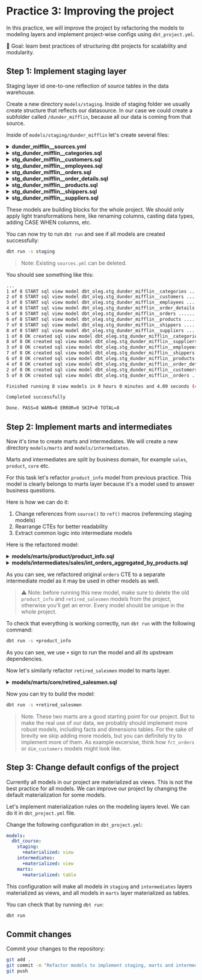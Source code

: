 # Practice 3: Improving the project

In this practice, we will improve the project by refactoring the models to modeling layers and implement project-wise configs using `dbt_project.yml`.

🎯 Goal: learn best practices of structuring dbt projects for scalability and modularity.

## Step 1: Implement staging layer

Staging layer id one-to-one reflection of source tables in the data warehouse.

Create a new directory `models/staging`. Inside of staging folder we usually create structure that reflects our datasource. In our case we could create a subfolder called `/dunder_mifflin`, because all our data is coming from that source.

Inside of `models/staging/dunder_mifflin` let's create several files:


<details>
<summary><b>dunder_mifflin__sources.yml</b></summary>

> This is the same file as in the previous practice. You can just copy existing file from the previous practice.

</details>

<details>
<summary><b>stg_dunder_mifflin__categories.sql</b></summary>

```sql
with source as (
    select * from {{ source('dunder_mifflin', 'categories') }}
),

renamed as (
    select
        category_id,
        category_name,
        description as category_description,
        picture
    from source
)

select * from renamed
```
</details>


<details>
<summary><b>stg_dunder_mifflin__customers.sql</b></summary>

```sql
with source as (
    select * from {{ source('dunder_mifflin', 'customers') }}
),

renamed as (
    select
        customer_id,
        customer_code,
        company_name,
        contact_name,
        contact_title,
        address,
        city,
        region,
        postal_code,
        country,
        phone,
        fax
    from source
)

select * from renamed
```
</details>


<details>
<summary><b>stg_dunder_mifflin__employees.sql</b></summary>

```sql
with source as (
    select * from {{ source('dunder_mifflin', 'employees') }}
),

renamed as (
    select
        employee_id,
        first_name || ' ' || last_name as full_name,
        first_name,
        last_name,
        middle_name,
        title,
        title_of_courtesy,
        birth_date,
        hire_date,
        termination_date,
        rehire_date,
        address,
        city,
        region,
        postal_code,
        country,
        home_phone,
        extension,
        notes,
        reports_to,
        photo_path,
        employee_status_id
    from source
)

select * from renamed
```
</details>


<details>
<summary><b>stg_dunder_mifflin__orders.sql</b></summary>

```sql
with source as (
    select * from {{ source('dunder_mifflin', 'orders') }}
),

renamed as (
    select
        order_id,
        customer_id,
        employee_id,
        order_date,
        required_date,
        shipped_date,
        ship_via as shipper_id,
        freight,
        ship_name,
        ship_address,
        ship_city,
        ship_region,
        ship_postal_code,
        ship_country
    from source
)

select * from renamed
```
</details>


<details>
<summary><b>stg_dunder_mifflin__order_details.sql</b></summary>

```sql
with source as (
    select * from {{ source('dunder_mifflin', 'order_details') }}
),

renamed as (
    select
        order_id,
        product_id,
        unit_price,
        quantity,
        discount,
        line_total as total_price
    from source
)

select * from renamed
```
</details>


<details>
<summary><b>stg_dunder_mifflin__products.sql</b></summary>

```sql
with source as (
    select * from {{ source('dunder_mifflin', 'products') }}
),

renamed as (
    select
        product_id,
        product_name,
        product_description,
        supplier_id,
        category_id,
        quantity_per_unit,
        unit_price,
        units_in_stock,
        units_on_order,
        reorder_level,
        discontinued
    from source
)

select * from renamed
```
</details>


<details>
<summary><b>stg_dunder_mifflin__shippers.sql</b></summary>

```sql
with source as (
    select * from {{ source('dunder_mifflin', 'shippers') }}
),

renamed as (
    select
        shipper_id,
        company_name,
        phone
    from source
)

select * from renamed
```
</details>


<details>
<summary><b>stg_dunder_mifflin__suppliers.sql</b></summary>

```sql
with source as (
    select * from {{ source('dunder_mifflin', 'suppliers') }}
),

renamed as (
    select
        supplier_id,
        company_name,
        contact_name,
        contact_title,
        address,
        city,
        region,
        postal_code,
        country,
        phone,
        fax
    from source
)

select * from renamed
```
</details>

These models are building blocks for the whole project. We should only apply light transformations here, like renaming columns, casting data types, adding CASE WHEN columns, etc.

You can now try to run `dbt run` and see if all models are created successfully:

```bash
dbt run -s staging
```

> Note: Existing `sources.yml` can be deleted.

You should see something like this:
```bash
...
1 of 8 START sql view model dbt_oleg.stg_dunder_mifflin__categories ............ [RUN]
2 of 8 START sql view model dbt_oleg.stg_dunder_mifflin__customers ............. [RUN]
3 of 8 START sql view model dbt_oleg.stg_dunder_mifflin__employees ............. [RUN]
4 of 8 START sql view model dbt_oleg.stg_dunder_mifflin__order_details ......... [RUN]
5 of 8 START sql view model dbt_oleg.stg_dunder_mifflin__orders ................ [RUN]
6 of 8 START sql view model dbt_oleg.stg_dunder_mifflin__products .............. [RUN]
7 of 8 START sql view model dbt_oleg.stg_dunder_mifflin__shippers .............. [RUN]
8 of 8 START sql view model dbt_oleg.stg_dunder_mifflin__suppliers ............. [RUN]
1 of 8 OK created sql view model dbt_oleg.stg_dunder_mifflin__categories ....... [SUCCESS 1 in 0.60s]
8 of 8 OK created sql view model dbt_oleg.stg_dunder_mifflin__suppliers ........ [SUCCESS 1 in 0.98s]
3 of 8 OK created sql view model dbt_oleg.stg_dunder_mifflin__employees ........ [SUCCESS 1 in 1.00s]
7 of 8 OK created sql view model dbt_oleg.stg_dunder_mifflin__shippers ......... [SUCCESS 1 in 1.01s]
6 of 8 OK created sql view model dbt_oleg.stg_dunder_mifflin__products ......... [SUCCESS 1 in 1.05s]
4 of 8 OK created sql view model dbt_oleg.stg_dunder_mifflin__order_details .... [SUCCESS 1 in 1.05s]
2 of 8 OK created sql view model dbt_oleg.stg_dunder_mifflin__customers ........ [SUCCESS 1 in 1.08s]
5 of 8 OK created sql view model dbt_oleg.stg_dunder_mifflin__orders ........... [SUCCESS 1 in 1.09s]

Finished running 8 view models in 0 hours 0 minutes and 4.09 seconds (4.09s).

Completed successfully

Done. PASS=8 WARN=0 ERROR=0 SKIP=0 TOTAL=8
```

## Step 2: Implement marts and intermediates

Now it's time to create marts and intermediates. We will create a new directory `models/marts` and `models/intermediates`.

Marts and intermediates are split by business domain, for example `sales`, `product`, `core` etc.

For this task let's refactor `product_info` model from previous practice. This model is clearly belongs to marts layer because it's a model used to answer business questions.

Here is how we can do it:

1. Change references from `source()` to `ref()` macros (referencing staging models)
2. Rearrange CTEs for better readability
3. Extract common logic into intermediate models

Here is the refactored model:

<details>
<summary><b>models/marts/product/product_info.sql</b></summary>

```sql
with 

-- Import CTEs

stg_products as (
    select * from {{ ref('stg_dunder_mifflin__products') }}
),

stg_categories as (
  select
      category_id,
      category_name
  from {{ ref('stg_dunder_mifflin__categories') }}
),

stg_suppliers as (
  select
      supplier_id,
      company_name
  from {{ ref('stg_dunder_mifflin__suppliers') }}
),

-- Logic CTEs

orders_aggregated_by_products as (
  select
      product_id,
      times_ordered,
      gross_sales
  from {{ ref('int_orders_aggregated_by_products') }}
),

final as (
    select
      stg_products.product_id,
      stg_products.product_name,
      stg_categories.category_name,
      stg_suppliers.company_name as supplier_name,
      stg_products.units_in_stock,
      stg_products.units_on_order,
      stg_products.discontinued,
      orders_aggregated_by_products.times_ordered,
      orders_aggregated_by_products.gross_sales
    from stg_products
    left join orders_aggregated_by_products 
        on orders_aggregated_by_products.product_id = stg_products.product_id
    left join stg_categories 
        on stg_categories.category_id = stg_products.category_id
    left join stg_suppliers 
        on stg_suppliers.supplier_id = stg_products.supplier_id
)

select * from final
```
</details>

<details>
<summary><b>models/intermediates/sales/int_orders_aggregated_by_products.sql</b></summary>

```sql
with stg_order_details as (
    select * from {{ ref('stg_dunder_mifflin__order_details') }}
),

final as (
    select
        product_id,
        count(order_id) as times_ordered,
        sum(total_price) as gross_sales
    from stg_order_details
    group by all
)

select * from final
```
</details>

As you can see, we refactored original `orders` CTE to a separate intermediate model as it may be used in other models as well.

> ⚠️ Note: before running this new model, make sure to delete the old `product_info` and `retired_salesmen` models from the project, otherwise you'll get an error. Every model should be unique in the whole project.


To check that everything is working correctly, run `dbt run` with the following command:

```bash
dbt run -s +product_info
```

As you can see, we use `+` sign to run the model and all its upstream dependencies.

Now let's similarly refactor `retired_salesmen` model to marts layer.

<details>
<summary><b>models/marts/core/retired_salesmen.sql</b></summary>

```sql
with

-- Import CTEs

stg_employees as (
    select * from {{ ref('stg_dunder_mifflin__employees') }}
),

stg_orders as (
    select * from {{ ref('stg_dunder_mifflin__orders') }}
),

stg_customers as (
    select * from {{ ref('stg_dunder_mifflin__customers') }}
),

seed_employee_status as (
    select * from {{ ref('employee_status') }}
),

-- Logic CTEs

last_customers_per_employee as (
    select 
        employee_id, 
        customer_id,    
    from stg_orders
    qualify dense_rank() over(partition by employee_id order by order_date desc, order_id) <= 5
),

final as (
    select
        last_customers_per_employee.employee_id,
        stg_employees.first_name || ' ' || stg_employees.last_name as employee_full_name,
        last_customers_per_employee.customer_id,
        stg_customers.company_name,
        seed_employee_status.status_name
    from last_customers_per_employee
    left join stg_employees 
        on stg_employees.employee_id = last_customers_per_employee.employee_id
    left join seed_employee_status 
        on seed_employee_status.status_id = stg_employees.employee_status_id
    left join stg_customers
        on stg_customers.customer_id = last_customers_per_employee.customer_id
    where seed_employee_status.status_name in ('Suspended', 'Terminated', 'Retired')
)

select * from final
```
</details>

Now you can try to build the model:

```bash
dbt run -s +retired_salesmen
```

> Note. These two marts are a good starting point for our project. But to make the real use of our data, we probably should implement more robust models, including facts and dimensions tables. For the sake of brevity we skip adding more models, but you can definitely try to implement more of them. As example excersise, think how `fct_orders` or `dim_customers` models might look like.

## Step 3: Change default configs of the project

Currently all models in our project are materialized as views. This is not the best practice for all models. We can improve our project by changing the default materialization for some models.

Let's implement materialization rules on the modeling layers level. We can do it in `dbt_project.yml` file.

Change the following configuration in `dbt_project.yml`:

```yaml
models:
  dbt_course:
    staging:
      +materialized: view
    intermediates:
      +materialized: view
    marts:
      +materialized: table
```

This configuration will make all models in `staging` and `intermediates` layers materialized as views, and all models in `marts` layer materialized as tables.

You can check that by running `dbt run`:

```bash
dbt run
```

## Commit changes

Commit your changes to the repository:

```bash
git add .
git commit -m "Refactor models to implement staging, marts and intermediates layers"
git push
```
